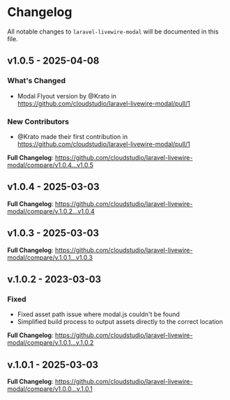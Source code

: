 # Changelog

All notable changes to `laravel-livewire-modal` will be documented in this file.

## v1.0.5 - 2025-04-08

### What's Changed

* Modal Flyout version by @Krato in https://github.com/cloudstudio/laravel-livewire-modal/pull/1

### New Contributors

* @Krato made their first contribution in https://github.com/cloudstudio/laravel-livewire-modal/pull/1

**Full Changelog**: https://github.com/cloudstudio/laravel-livewire-modal/compare/v1.0.4...v1.0.5

## v1.0.4 - 2025-03-03

**Full Changelog**: https://github.com/cloudstudio/laravel-livewire-modal/compare/v.1.0.2...v1.0.4

## v1.0.3 - 2025-03-03

**Full Changelog**: https://github.com/cloudstudio/laravel-livewire-modal/compare/v.1.0.1...v1.0.3

## v.1.0.2 - 2023-03-03

### Fixed

- Fixed asset path issue where modal.js couldn't be found
- Simplified build process to output assets directly to the correct location

**Full Changelog**: https://github.com/cloudstudio/laravel-livewire-modal/compare/v.1.0.1...v.1.0.2

## v.1.0.1 - 2025-03-03

**Full Changelog**: https://github.com/cloudstudio/laravel-livewire-modal/compare/v1.0.0...v.1.0.1
